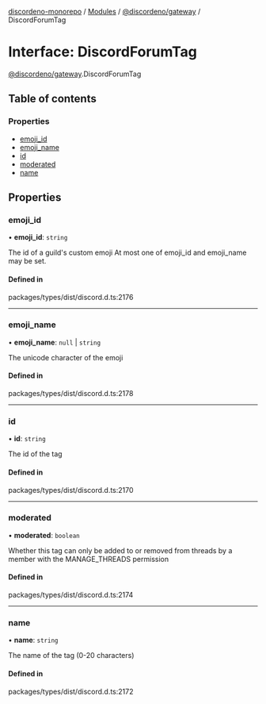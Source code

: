 [discordeno-monorepo](../README.md) / [Modules](../modules.md) / [@discordeno/gateway](../modules/discordeno_gateway.md) / DiscordForumTag

# Interface: DiscordForumTag

[@discordeno/gateway](../modules/discordeno_gateway.md).DiscordForumTag

## Table of contents

### Properties

- [emoji_id](discordeno_gateway.DiscordForumTag.md#emoji_id)
- [emoji_name](discordeno_gateway.DiscordForumTag.md#emoji_name)
- [id](discordeno_gateway.DiscordForumTag.md#id)
- [moderated](discordeno_gateway.DiscordForumTag.md#moderated)
- [name](discordeno_gateway.DiscordForumTag.md#name)

## Properties

### emoji_id

• **emoji_id**: `string`

The id of a guild's custom emoji At most one of emoji_id and emoji_name may be set.

#### Defined in

packages/types/dist/discord.d.ts:2176

---

### emoji_name

• **emoji_name**: `null` \| `string`

The unicode character of the emoji

#### Defined in

packages/types/dist/discord.d.ts:2178

---

### id

• **id**: `string`

The id of the tag

#### Defined in

packages/types/dist/discord.d.ts:2170

---

### moderated

• **moderated**: `boolean`

Whether this tag can only be added to or removed from threads by a member with the MANAGE_THREADS permission

#### Defined in

packages/types/dist/discord.d.ts:2174

---

### name

• **name**: `string`

The name of the tag (0-20 characters)

#### Defined in

packages/types/dist/discord.d.ts:2172
